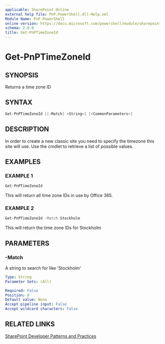```yaml
---
applicable: SharePoint Online
external help file: PnP.PowerShell.dll-Help.xml
Module Name: PnP.PowerShell
online version: https://docs.microsoft.com/powershell/module/sharepoint-pnp/get-pnptimezoneid
schema: 2.0.0
title: Get-PnPTimeZoneId
---
```


# Get-PnPTimeZoneId

## SYNOPSIS
Returns a time zone ID

## SYNTAX

```powershell
Get-PnPTimeZoneId [[-Match] <String>] [<CommonParameters>]
```

## DESCRIPTION
In order to create a new classic site you need to specify the timezone this site will use. Use the cmdlet to retrieve a list of possible values.

## EXAMPLES

### EXAMPLE 1
```powershell
Get-PnPTimeZoneId
```

This will return all time zone IDs in use by Office 365.

### EXAMPLE 2
```powershell
Get-PnPTimeZoneId -Match Stockholm
```

This will return the time zone IDs for Stockholm

## PARAMETERS

### -Match
A string to search for like 'Stockholm'

```yaml
Type: String
Parameter Sets: (All)

Required: False
Position: 0
Default value: None
Accept pipeline input: False
Accept wildcard characters: False
```

## RELATED LINKS

[SharePoint Developer Patterns and Practices](https://aka.ms/sppnp)